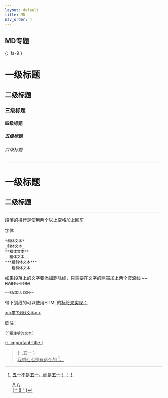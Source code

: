 ```yaml
---
layout: default
title: MD
nav_order: 4
---
```


## MD专题
{: .fs-9 }

# 一级标题
## 二级标题
### 三级标题
#### 四级标题
##### 五级标题
###### 六级标题

---

一级标题
========
二级标题
--------

---
段落的换行是使用两个以上空格加上回车  

字体
````
*斜体文本*
_斜体文本_
**粗体文本**
__粗体文本__
***粗斜体文本***
___粗斜体文本___
````
如果段落上的文字要添加删除线，只需要在文字的两端加上两个波浪线 ~~
~~BAIDU.COM~~
````
~~BAIDU.COM~~
````

带下划线的可以使用HTML的<u>标签来实现：
````
<u>带下划线文本<u>
````

脚注：
````
[^要注明的文本]
````

{: .important-title }
> {: .五一 }  
> 我想七七是有这个的 [^五一]。

[^五一]:五一不是五一，而是五一！！！

      /\ /\  
    ( ^ 8 ^ )
